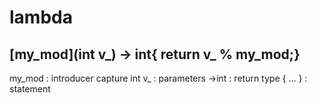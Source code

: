 # lambda 

## [my_mod](int v_) -> int{ return v_ % my_mod;}

my_mod : introducer capture
int v_ : parameters 
->int : return type
{ ... } : statement

